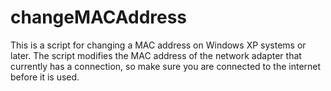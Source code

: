 changeMACAddress
================

This is a script for changing a MAC address on Windows XP systems or later. The script modifies the MAC address of the network adapter that currently has a connection, so make sure you are connected to the internet before it is used. 
